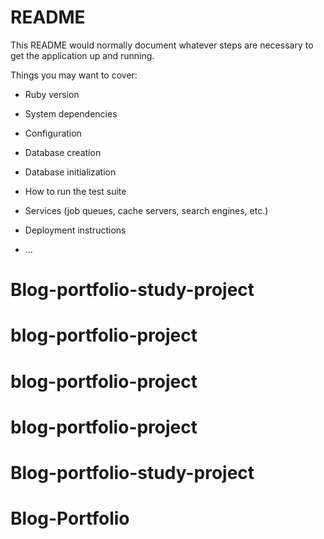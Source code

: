 # README

This README would normally document whatever steps are necessary to get the
application up and running.

Things you may want to cover:

* Ruby version

* System dependencies

* Configuration

* Database creation

* Database initialization

* How to run the test suite

* Services (job queues, cache servers, search engines, etc.)

* Deployment instructions

* ...
# Blog-portfolio-study-project
# blog-portfolio-project
# blog-portfolio-project
# blog-portfolio-project
# Blog-portfolio-study-project
# Blog-Portfolio
